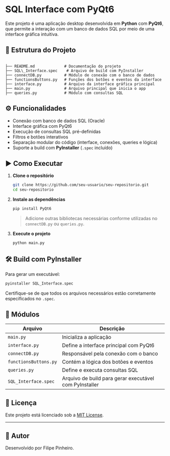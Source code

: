 
# SQL Interface com PyQt6

Este projeto é uma aplicação desktop desenvolvida em **Python** com **PyQt6**, que permite a interação com um banco de dados SQL por meio de uma interface gráfica intuitiva.

## 📁 Estrutura do Projeto

```

├── README.md             # Documentação do projeto
├── SQL\_Interface.spec    # Arquivo de build com PyInstaller
├── connectDB.py          # Módulo de conexão com o banco de dados
├── functionsButtons.py   # Funções dos botões e eventos da interface
├── interface.py          # Arquivo da interface gráfica principal
├── main.py               # Arquivo principal que inicia o app
├── queries.py            # Módulo com consultas SQL

````

## ⚙️ Funcionalidades

- Conexão com banco de dados SQL (Oracle)
- Interface gráfica com PyQt6
- Execução de consultas SQL pré-definidas
- Filtros e botões interativos
- Separação modular do código (interface, conexões, queries e lógica)
- Suporte a build com **PyInstaller** (`.spec` incluído)

## ▶️ Como Executar

1. **Clone o repositório**
   ```bash
   git clone https://github.com/seu-usuario/seu-repositorio.git
   cd seu-repositorio


2. **Instale as dependências**

   ```bash
   pip install PyQt6
   ```

   > Adicione outras bibliotecas necessárias conforme utilizadas no `connectDB.py` ou `queries.py`.

3. **Execute o projeto**

   ```bash
   python main.py
   ```

## 🛠️ Build com PyInstaller

Para gerar um executável:

```bash
pyinstaller SQL_Interface.spec
```

Certifique-se de que todos os arquivos necessários estão corretamente especificados no `.spec`.

## 🧠 Módulos

| Arquivo               | Descrição                                              |
| --------------------- | ------------------------------------------------------ |
| `main.py`             | Inicializa a aplicação                                 |
| `interface.py`        | Define a interface principal com PyQt6                 |
| `connectDB.py`        | Responsável pela conexão com o banco                   |
| `functionsButtons.py` | Contém a lógica dos botões e eventos                   |
| `queries.py`          | Define e executa consultas SQL                         |
| `SQL_Interface.spec`  | Arquivo de build para gerar executável com PyInstaller |

## 📄 Licença

Este projeto está licenciado sob a [MIT License](LICENSE).

---
## 👤 Autor
Desenvolvido por Filipe Pinheiro.

